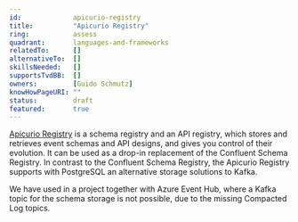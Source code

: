 ```yaml
---
id:				apicurio-registry
title:      	"Apicurio Registry"
ring:       	assess
quadrant:   	languages-and-frameworks
relatedTo:		[]
alternativeTo:	[]
skillsNeeded:	[]
supportsTvdBB:	[]
owners:         [Guido Schmutz] 
knowHowPageURI:	"" 
status:			draft
featured:       true
---
```


[Apicurio Registry](https://www.apicur.io/registry) is a schema registry and an API registry, which stores and retrieves event schemas and API designs, and gives you control of their evolution. It can be used as a drop-in replacement of the Confluent Schema Registry. In contrast to the Confluent Schema Registry, the Apicurio Registry supports with PostgreSQL an alternative storage solutions to Kafka. 

We have used in a project together with Azure Event Hub, where a Kafka topic for the schema storage is not possible, due to the missing Compacted Log topics.